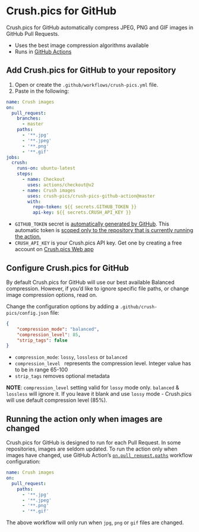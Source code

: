 # Crush.pics for GitHub

Crush.pics for GitHub automatically compress JPEG, PNG and GIF images in GitHub Pull Requests.

- Uses the best image compression algorithms available
- Runs in [GitHub Actions](https://github.com/features/actions)

## Add Crush.pics for GitHub to your repository

1. Open or create the `.github/workflows/crush-pics.yml` file.
2. Paste in the following:

```yml
name: Crush images
on:
  pull_request:
    branches:
      - master
    paths:
      - '**.jpg'
      - '**.jpeg'
      - '**.png'
      - '**.gif'
jobs:
  crush:
    runs-on: ubuntu-latest
    steps:
      - name: Checkout
        uses: actions/checkout@v2
      - name: Crush images
        uses: crush-pics/crush-pics-github-action@master
        with:
          repo-token: ${{ secrets.GITHUB_TOKEN }}
          api-key: ${{ secrets.CRUSH_API_KEY }}
```

- `GITHUB_TOKEN` secret is [automatically generated by GitHub](https://help.github.com/en/articles/virtual-environments-for-github-actions#github_token-secret). This automatic token is [scoped only to the repository that is currently running the action.](https://help.github.com/en/articles/virtual-environments-for-github-actions#token-permissions)
- `CRUSH_API_KEY` is your Crush.pics API key. Get one by creating a free account on [Crush.pics Web app](https://app.crush.pics)

## Configure Crush.pics for GitHub

By default Crush.pics for GitHub will use our best available Balanced compression. However, if you’d like to ignore specific file paths, or change image compression options, read on.

Change the configuration options by adding a `.github/crush-pics/config.json` file:

```json
{
    "compression_mode": "balanced",
    "compression_level": 85,
    "strip_tags": false
}
```

- `compression_mode`: `lossy`, `lossless` or `balanced`
- `compression_level ` represents the compression level. Integer value has to be in range 65-100
- `strip_tags` removes optional metadata

**NOTE**: `compression_level` setting valid for `lossy` mode only. `balanced` & `lossless` will ignore it. If you leave it blank and use `lossy` mode - Crush.pics will use default compression level (85%).

## Running the action only when images are changed

Crush.pics for GitHub is designed to run for each Pull Request. In some repositories, images are seldom updated. To run the action only when images have changed, use GitHub Action’s [`on.pull_request.paths`](https://help.github.com/en/actions/automating-your-workflow-with-github-actions/workflow-syntax-for-github-actions#onpushpull_requestpaths) workflow configuration:

```yml
name: Crush images
on:
  pull_request:
    paths:
      - '**.jpg'
      - '**.jpeg'
      - '**.png'
      - '**.gif'
```

The above workflow will only run when `jpg`, `png` or `gif` files are changed.
